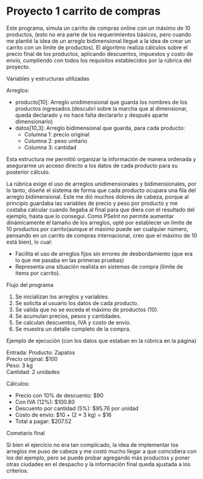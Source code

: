 # Proyecto 1 carrito de compras

Este programa, simula un carrito de compras online con un máximo de 10 productos, (esto no era parte de los requerimientos básicos, pero cuando me plantié la idea de un arreglo bidimensional llegué a la idea de crear un carrito con un límite de productos). El algoritmo realiza cálculos sobre el precio final de los productos, aplicando descuentos, impuestos y costo de envío, cumpliendo con todos los requisitos establecidos por la rúbrica del proyecto.


Variables y estructuras utilizadas

Arreglos:

- producto[10]: Arreglo unidimensional que guarda los nombres de los productos ingresados.(descubrí sobre la marcha que al dimensionar, queda declarado y no hace falta declararlo y después aparte dimensionarlo)
- datos[10,3]: Arreglo bidimensional que guarda, para cada producto:
  - Columna 1: precio original  
  - Columna 2: peso unitario  
  - Columna 3: cantidad

Esta estructura me permitió organizar la información de manera ordenada y asegurarme un acceso directo a los datos de cada producto para su posterior cálculo.

La rúbrica exige el uso de arreglos unidimensionales y bidimensionales, por lo tanto, diseñé el sistema de forma que cada producto ocupara una fila del arreglo bidimensional. Este me dió muchos dolores de cabeza, porque al principio guardaba las variables de precio y peso por producto y me costaba calcular cuando llegaba al final para que diera con el resultado del ejemplo, hasta que lo conseguí. Como PSeInt no permite aumentar dinámicamente el tamaño de los arreglos, opté por establecer un límite de 10 productos por carrito(aunque el máximo puede ser cualquier número, pensando en un carrito de compras internacional, creo que el máximo de 10 está bien), lo cual:
- Facilita el uso de arreglos fijos sin errores de desbordamiento (que era lo que me pasaba en las primeras pruebas)
- Representa una situación realista en sistemas de compra (límite de ítems por carrito).

Flujo del programa

1. Se inicializan los arreglos y variables.
2. Se solicita al usuario los datos de cada producto.
3. Se valida que no se exceda el máximo de productos (10).
4. Se acumulan precios, pesos y cantidades.
5. Se calculan descuentos, IVA y costo de envío.
6. Se muestra un detalle completo de la compra.

Ejemplo de ejecución (con los datos que estaban en la rúbrica en la página)

Entrada:
Producto: Zapatos  
Precio original: $100  
Peso: 3 kg  
Cantidad: 2 unidades

Cálculos:
- Precio con 10% de descuento: $90
- Con IVA (12%): $100.80
- Descuento por cantidad (5%): $95.76 por unidad
- Costo de envío: $10 + (2 * 3 kg) = $16
- Total a pagar: $207.52


Cometario final

Si bien el ejercicio no era tan complicado, la idea de implementar los arreglos me puso de cabeza y me costó mucho llegar a que coincidiera con los del ejemplo, pero se puede probar agregando más productos y poner otras ciudades en el despacho y la información final queda ajustada a los criterios.
